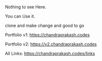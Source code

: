 Nothing to see Here.

You can Use it.

clone and make change and good to go

Portfolio v1: <https://chandraprakash.codes>

Portfolio v2: <https://v2.chandraprakash.codes>

All Links: <https://chandraprakash.codes/links>
